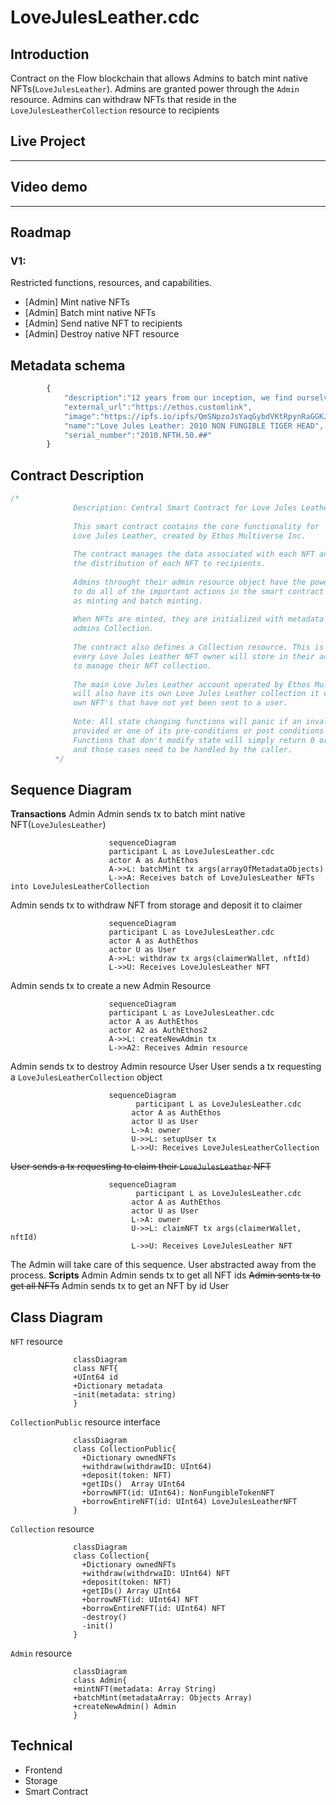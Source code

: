 # LoveJulesLeather.cdc

## Introduction

Contract on the Flow blockchain that allows Admins to batch mint native NFTs(`LoveJulesLeather`).
Admins are granted power through the `Admin` resource.
Admins can withdraw NFTs that reside in the `LoveJulesLeatherCollection` resource to recipients

## Live Project

---

## Video demo

---

## Roadmap

### V1:

Restricted functions, resources, and capabilities.

- [Admin] Mint native NFTs
- [Admin] Batch mint native NFTs
- [Admin] Send native NFT to recipients
- [Admin] Destroy native NFT resource

## Metadata schema

```javascript
		{
			"description":"12 years from our inception, we find ourselves at a crossroads. To mark and celebrate this next chapter, we're releasing our very first limited run NFT (Non Fungible Token). The 50 folks who choose to support us through this foundational project will forever have first dibs on each and every limited run release, as well as a lifetime discount on all future purchases. Family. First. Forever.",
			"external_url":"https://ethos.customlink",
			"image":"https://ipfs.io/ipfs/QmSNpzoJsYaqGybdVKtRpynRaGGKJYkLYVXcBKyyApvbeN",
			"name":"Love Jules Leather: 2010 NON FUNGIBLE TIGER HEAD",
			"serial_number":"2010.NFTH.50.##"
		}
```

## Contract Description

```javascript
/*
		      Description: Central Smart Contract for Love Jules Leather
		      
		      This smart contract contains the core functionality for 
		      Love Jules Leather, created by Ethos Multiverse Inc.
		      
		      The contract manages the data associated with each NFT and 
		      the distribution of each NFT to recipients.
		      
		      Admins throught their admin resource object have the power 
		      to do all of the important actions in the smart contract such 
		      as minting and batch minting.
		      
		      When NFTs are minted, they are initialized with metadata and stored in the
		      admins Collection.
		      
		      The contract also defines a Collection resource. This is an object that 
		      every Love Jules Leather NFT owner will store in their account
		      to manage their NFT collection.
		      
		      The main Love Jules Leather account operated by Ethos Multiverse Inc. 
		      will also have its own Love Jules Leather collection it can use to hold its 
		      own NFT's that have not yet been sent to a user.
		      
		      Note: All state changing functions will panic if an invalid argument is
		      provided or one of its pre-conditions or post conditions aren't met.
		      Functions that don't modify state will simply return 0 or nil 
		      and those cases need to be handled by the caller.
		  */
```

## Sequence Diagram

**Transactions**
Admin
Admin sends tx to batch mint native NFT(`LoveJulesLeather`)

```mermaid
					  sequenceDiagram
					  participant L as LoveJulesLeather.cdc
					  actor A as AuthEthos
					  A->>L: batchMint tx args(arrayOfMetadataObjects)
					  L->>A: Receives batch of LoveJulesLeather NFTs into LoveJulesLeatherCollection
```

Admin sends tx to withdraw NFT from storage and deposit it to claimer

```mermaid
					  sequenceDiagram
					  participant L as LoveJulesLeather.cdc
					  actor A as AuthEthos
					  actor U as User
					  A->>L: withdraw tx args(claimerWallet, nftId)
					  L->>U: Receives LoveJulesLeather NFT
```

Admin sends tx to create a new Admin Resource

```mermaid
					  sequenceDiagram
					  participant L as LoveJulesLeather.cdc
					  actor A as AuthEthos
					  actor A2 as AuthEthos2
					  A->>L: createNewAdmin tx
					  L->>A2: Receives Admin resource
```

Admin sends tx to destroy Admin resource
User
User sends a tx requesting a `LoveJulesLeatherCollection` object

```mermaid
					  sequenceDiagram
					        participant L as LoveJulesLeather.cdc
					       actor A as AuthEthos
					       actor U as User
					       L->A: owner
					       U->>L: setupUser tx
					       L->>U: Receives LoveJulesLeatherCollection
```

~~User sends a tx requesting to claim their `LoveJulesLeather` NFT~~

```mermaid
					  sequenceDiagram
					        participant L as LoveJulesLeather.cdc
					       actor A as AuthEthos
					       actor U as User
					       L->A: owner
					       U->>L: claimNFT tx args(claimerWallet, nftId)
					       L->>U: Receives LoveJulesLeather NFT
```

The Admin will take care of this sequence. User abstracted away from the process.
**Scripts**
Admin
Admin sends tx to get all NFT ids
~~Admin sents tx to get all NFTs~~
Admin sends tx to get an NFT by id
User

## Class Diagram

`NFT` resource

```mermaid
			  classDiagram
			  class NFT{
			  +UInt64 id
			  +Dictionary metadata
			  ~init(metadata: string)
			  }
```

`CollectionPublic` resource interface

```mermaid
			  classDiagram
			  class CollectionPublic{
				+Dictionary ownedNFTs
				+withdraw(withdrawID: UInt64)
				+deposit(token: NFT)
				+getIDs()  Array UInt64
				+borrowNFT(id: UInt64): NonFungibleTokenNFT
				+borrowEntireNFT(id: UInt64) LoveJulesLeatherNFT
			  }
```

`Collection` resource

```mermaid
			  classDiagram
			  class Collection{
				+Dictionary ownedNFTs
				+withdraw(withdrwaID: UInt64) NFT
				+deposit(token: NFT)
				+getIDs() Array UInt64
				+borrowNFT(id: UInt64) NFT
				+borrowEntireNFT(id: UInt64) NFT
				-destroy()
				-init()
			  }
```

`Admin` resource

```mermaid
			  classDiagram
			  class Admin{
			  +mintNFT(metadata: Array String)
			  +batchMint(metadataArray: Objects Array)
			  +createNewAdmin() Admin
			  }
```

## Technical

- Frontend
- Storage
- Smart Contract
